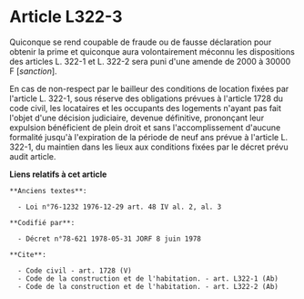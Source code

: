 # Article L322-3

Quiconque se rend coupable de fraude ou de fausse déclaration pour obtenir la prime et quiconque aura volontairement méconnu
les dispositions des articles L. 322-1 et L. 322-2 sera puni d'une amende de 2000 à 30000 F [*sanction*].

En cas de non-respect par le bailleur des conditions de location fixées par l'article L. 322-1, sous réserve des obligations
prévues à l'article 1728 du code civil, les locataires et les occupants des logements n'ayant pas fait l'objet d'une décision
judiciaire, devenue définitive, prononçant leur expulsion bénéficient de plein droit et sans l'accomplissement d'aucune
formalité jusqu'à l'expiration de la période de neuf ans prévue à l'article L. 322-1, du maintien dans les lieux aux
conditions fixées par le décret prévu audit article.

**Liens relatifs à cet article**

	**Anciens textes**:

	  - Loi n°76-1232 1976-12-29 art. 48 IV al. 2, al. 3

	**Codifié par**:

	  - Décret n°78-621 1978-05-31 JORF 8 juin 1978

	**Cite**:

	  - Code civil - art. 1728 (V)
	  - Code de la construction et de l'habitation. - art. L322-1 (Ab)
	  - Code de la construction et de l'habitation. - art. L322-2 (Ab)
